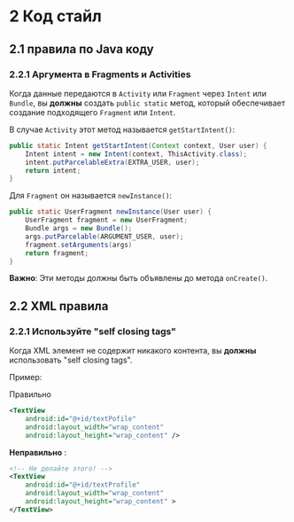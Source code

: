 # 2 Код стайл

## 2.1 правила по Java коду 

### 2.2.1 Аргумента в Fragments и Activities

Когда данные передаются в `Activity` или `Fragment` через `Intent` или `Bundle`, вы __должны__ создать `public static` метод, который обеспечивает создание подходящего `Fragment` или `Intent`. 


В случае `Activity` этот метод называется `getStartIntent()`:

```java
public static Intent getStartIntent(Context context, User user) {
	Intent intent = new Intent(context, ThisActivity.class);
	intent.putParcelableExtra(EXTRA_USER, user);
	return intent;
}
```

Для `Fragment` он называется `newInstance()`:

```java
public static UserFragment newInstance(User user) {
	UserFragment fragment = new UserFragment;
	Bundle args = new Bundle();
	args.putParcelable(ARGUMENT_USER, user);
	fragment.setArguments(args)
	return fragment;
}
```

__Важно__: Эти методы должны быть объявлены до метода `onCreate()`.


## 2.2 XML правила

### 2.2.1 Используйте "self closing tags"

Когда XML элемент не содержит никакого контента, вы __должны__ использовать "self closing tags". 

Пример:

Правильно

```xml
<TextView
	android:id="@+id/textPofile"
	android:layout_width="wrap_content"
	android:layout_height="wrap_content" />
```

__Неправильно__ :

```xml
<!-- Не делайте этого! -->
<TextView
    android:id="@+id/textProfile"
    android:layout_width="wrap_content"
    android:layout_height="wrap_content" >
</TextView>
```

